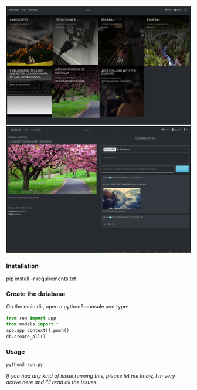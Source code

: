 ![alt text](screenshots/wz2.png)
![alt text](screenshots/wz3.png)

### Installation
pip install -r requirements.txt
### Create the database
On the main dir, open a python3 console and type:
```python
from run import app
from models import *
app.app_context().push()
db.create_all()
```

### Usage
```python
python3 run.py
```

*If you had any kind of issue running this, please let me know, I'm very active here and I'll read all the issues.*
